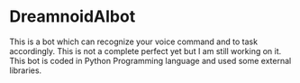 # DreamnoidAIbot
This is a bot which can recognize your voice command and to task accordingly. This is not a complete perfect yet but I am still working on it. This bot is coded in Python Programming language and used some external libraries.
